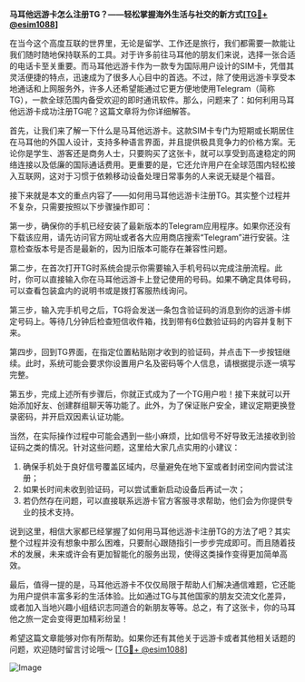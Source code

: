 **马耳他远游卡怎么注册TG？——轻松掌握海外生活与社交的新方式[[TG💪+ @esim1088](https://t.me/s/esim1088)]**

在当今这个高度互联的世界里，无论是留学、工作还是旅行，我们都需要一款能让我们随时随地保持联系的工具。对于许多前往马耳他的朋友们来说，选择一张合适的电话卡至关重要。而马耳他远游卡作为一款专为国际用户设计的SIM卡，凭借其灵活便捷的特点，迅速成为了很多人心目中的首选。不过，除了使用远游卡享受本地通话和上网服务外，许多人还希望能通过它更方便地使用Telegram（简称TG），一款全球范围内备受欢迎的即时通讯软件。那么，问题来了：如何利用马耳他远游卡成功注册TG呢？这篇文章将为你详细解答。

首先，让我们来了解一下什么是马耳他远游卡。这款SIM卡专门为短期或长期居住在马耳他的外国人设计，支持多种语言界面，并且提供极具竞争力的价格方案。无论你是学生、游客还是商务人士，只要购买了这张卡，就可以享受到高速稳定的网络连接以及低廉的国际通话费用。更重要的是，它还允许用户在全球范围内轻松接入互联网，这对于习惯于依赖移动设备处理日常事务的人来说无疑是个福音。

接下来就是本文的重点内容了——如何用马耳他远游卡注册TG。其实整个过程并不复杂，只需要按照以下步骤操作即可：

第一步，确保你的手机已经安装了最新版本的Telegram应用程序。如果你还没有下载该应用，请先访问官方网址或者各大应用商店搜索“Telegram”进行安装。注意检查版本号是否是最新的，因为旧版本可能存在兼容性问题。

第二步，在首次打开TG时系统会提示你需要输入手机号码以完成注册流程。此时，你可以直接输入你在马耳他远游卡上登记使用的号码。如果不确定具体号码，可以查看包装盒内的说明书或是拨打客服热线询问。

第三步，输入完手机号之后，TG将会发送一条包含验证码的消息到你的远游卡绑定号码上。等待几分钟后检查短信收件箱，找到带有6位数验证码的内容并复制下来。

第四步，回到TG界面，在指定位置粘贴刚才收到的验证码，并点击下一步按钮继续。此时，系统可能会要求你设置用户名及密码等个人信息，请根据提示逐一填写完整。

第五步，完成上述所有步骤后，你就正式成为了一个TG用户啦！接下来就可以开始添加好友、创建群组聊天等功能了。此外，为了保证账户安全，建议定期更换登录密码，并开启双因素认证功能。

当然，在实际操作过程中可能会遇到一些小麻烦，比如信号不好导致无法接收到验证码之类的情况。针对这些问题，这里给大家几点实用的小建议：

1. 确保手机处于良好信号覆盖区域内，尽量避免在地下室或者封闭空间内尝试注册；
2. 如果长时间未收到验证码，可以尝试重新启动设备后再试一次；
3. 若仍然存在问题，可以直接联系远游卡官方客服寻求帮助，他们会为你提供专业的技术支持。

说到这里，相信大家都已经掌握了如何用马耳他远游卡注册TG的方法了吧？其实整个过程并没有想象中那么困难，只要耐心跟随指引一步步完成即可。而且随着技术的发展，未来或许会有更加智能化的服务出现，使得这类操作变得更加简单高效。

最后，值得一提的是，马耳他远游卡不仅仅局限于帮助人们解决通信难题，它还能为用户提供丰富多彩的生活体验。比如通过TG与其他国家的朋友交流文化差异，或者加入当地兴趣小组结识志同道合的新朋友等等。总之，有了这张卡，你的马耳他之旅一定会变得更加精彩纷呈！

希望这篇文章能够对你有所帮助。如果你还有其他关于远游卡或者其他相关话题的问题，欢迎随时留言讨论哦～ [[TG💪+ @esim1088](https://t.me/s/esim1088)] 

![Image](https://i.postimg.cc/4NQfJmqS/Snipaste-2025-05-13-00-14-12.png)